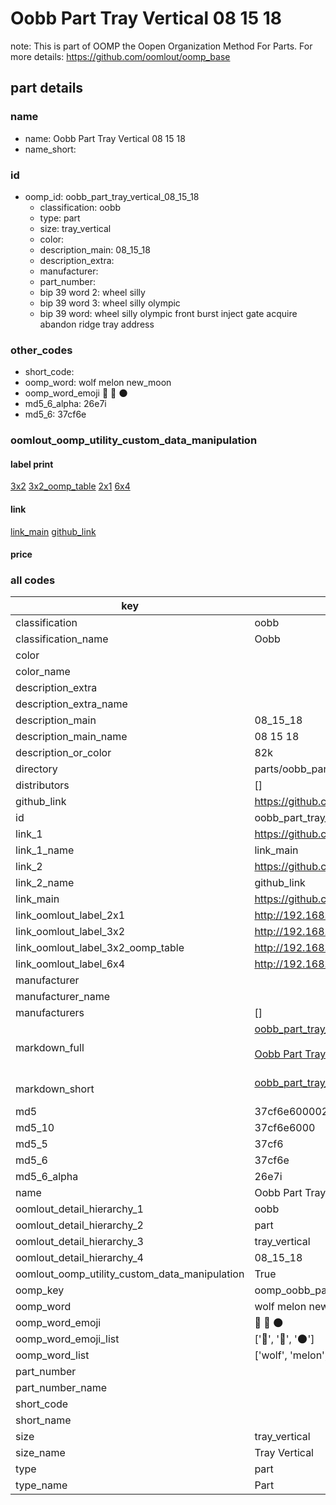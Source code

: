 # Oobb Part Tray Vertical 08 15 18  

note: This is part of OOMP the Oopen Organization Method For Parts. For more details: https://github.com/oomlout/oomp_base

##  part details





### name
* name: Oobb Part Tray Vertical 08 15 18
* name_short: 
### id
* oomp_id: oobb_part_tray_vertical_08_15_18
  * classification: oobb
  * type: part
  * size: tray_vertical
  * color: 
  * description_main: 08_15_18
  * description_extra: 
  * manufacturer: 
  * part_number: 
  * bip 39 word 2: wheel silly
  * bip 39 word 3: wheel silly olympic
  * bip 39 word: wheel silly olympic front burst inject gate acquire abandon ridge tray address

### other_codes
* short_code: 
* oomp_word: wolf melon new_moon
* oomp_word_emoji :wolf: :melon: :new_moon:
* md5_6_alpha: 26e7i
* md5_6: 37cf6e






### oomlout_oomp_utility_custom_data_manipulation
#### label print
[3x2](http://192.168.1.245:1112/?label=oomp%2026e7i)
[3x2_oomp_table](http://192.168.1.107:1112/?label=oomp%2026e7i)
[2x1](http://192.168.1.242:1112/?label=oomp%2026e7i)
[6x4](http://192.168.1.55:1112/?label=oomp%2026e7i)    

#### link

[link_main](https://github.com/oomlout/oomlout_oomp_current_version_messy/tree/main/parts/oobb_part_tray_vertical_08_15_18) [github_link](https://github.com/oomlout/oomlout_oomp_part_src/tree/main/parts/oobb_part_tray_vertical_08_15_18)                             

#### price







### all codes 
| key | value |  
| --- | --- |  
| classification | oobb |  
| classification_name | Oobb |  
| color |  |  
| color_name |  |  
| description_extra |  |  
| description_extra_name |  |  
| description_main | 08_15_18 |  
| description_main_name | 08 15 18 |  
| description_or_color | 82k |  
| directory | parts/oobb_part_tray_vertical_08_15_18 |  
| distributors | [] |  
| github_link | https://github.com/oomlout/oomlout_oomp_part_src/tree/main/parts/oobb_part_tray_vertical_08_15_18 |  
| id | oobb_part_tray_vertical_08_15_18 |  
| link_1 | https://github.com/oomlout/oomlout_oomp_current_version_messy/tree/main/parts/oobb_part_tray_vertical_08_15_18 |  
| link_1_name | link_main |  
| link_2 | https://github.com/oomlout/oomlout_oomp_part_src/tree/main/parts/oobb_part_tray_vertical_08_15_18 |  
| link_2_name | github_link |  
| link_main | https://github.com/oomlout/oomlout_oomp_current_version_messy/tree/main/parts/oobb_part_tray_vertical_08_15_18 |  
| link_oomlout_label_2x1 | http://192.168.1.242:1112/?label=oomp%2026e7i |  
| link_oomlout_label_3x2 | http://192.168.1.245:1112/?label=oomp%2026e7i |  
| link_oomlout_label_3x2_oomp_table | http://192.168.1.107:1112/?label=oomp%2026e7i |  
| link_oomlout_label_6x4 | http://192.168.1.55:1112/?label=oomp%2026e7i |  
| manufacturer |  |  
| manufacturer_name |  |  
| manufacturers | [] |  
| markdown_full | [oobb_part_tray_vertical_08_15_18](https://github.com/oomlout/oomlout_oomp_current_version_messy/tree/main/parts/oobb_part_tray_vertical_08_15_18)<br>[](https://github.com/oomlout/oomlout_oomp_current_version_messy/tree/main/parts/oobb_part_tray_vertical_08_15_18)<br>[Oobb Part Tray Vertical 08 15 18](https://github.com/oomlout/oomlout_oomp_current_version_messy/tree/main/parts/oobb_part_tray_vertical_08_15_18)<br><br> |  
| markdown_short | [oobb_part_tray_vertical_08_15_18](https://github.com/oomlout/oomlout_oomp_current_version_messy/tree/main/parts/oobb_part_tray_vertical_08_15_18)<br><br> |  
| md5 | 37cf6e6000022c09d00f65d534b22fd0 |  
| md5_10 | 37cf6e6000 |  
| md5_5 | 37cf6 |  
| md5_6 | 37cf6e |  
| md5_6_alpha | 26e7i |  
| name | Oobb Part Tray Vertical 08 15 18 |  
| oomlout_detail_hierarchy_1 | oobb |  
| oomlout_detail_hierarchy_2 | part |  
| oomlout_detail_hierarchy_3 | tray_vertical |  
| oomlout_detail_hierarchy_4 | 08_15_18 |  
| oomlout_oomp_utility_custom_data_manipulation | True |  
| oomp_key | oomp_oobb_part_tray_vertical_08_15_18 |  
| oomp_word | wolf melon new_moon |  
| oomp_word_emoji | :wolf: :melon: :new_moon: |  
| oomp_word_emoji_list | [':wolf:', ':melon:', ':new_moon:'] |  
| oomp_word_list | ['wolf', 'melon', 'new_moon'] |  
| part_number |  |  
| part_number_name |  |  
| short_code |  |  
| short_name |  |  
| size | tray_vertical |  
| size_name | Tray Vertical |  
| type | part |  
| type_name | Part |  
